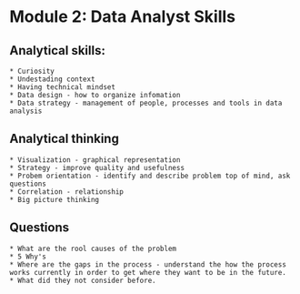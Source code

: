 # Module 2: Data Analyst Skills

## Analytical skills: 
    * Curiosity
    * Undestading context
    * Having technical mindset 
    * Data design - how to organize infomation
    * Data strategy - management of people, processes and tools in data analysis 

## Analytical thinking 
    * Visualization - graphical representation
    * Strategy - improve quality and usefulness 
    * Probem orientation - identify and describe problem top of mind, ask questions
    * Correlation - relationship
    * Big picture thinking

## Questions
    * What are the rool causes of the problem
    * 5 Why's
    * Where are the gaps in the process - understand the how the process works currently in order to get where they want to be in the future.
    * What did they not consider before.
